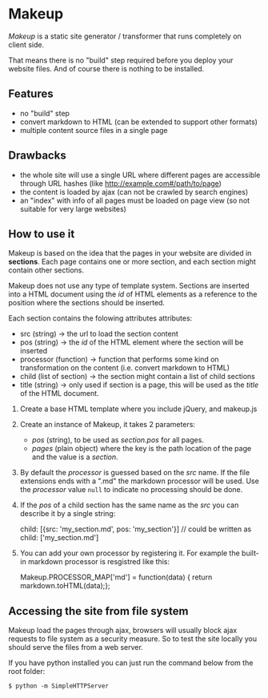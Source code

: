 Makeup
===========

_Makeup_ is a static site generator / transformer that runs completely on client side.

That means there is no "build" step required before you deploy your
website files. And of course there is nothing to be installed.


Features
-----------

* no "build" step
* convert markdown to HTML (can be extended to support other formats)
* multiple content source files in a single page


Drawbacks
------------

* the whole site will use a single URL where different pages are accessible
  through URL hashes (like http://example.com#/path/to/page)
* the content is loaded by ajax (can not be crawled by search engines)
* an "index" with info of all pages must be loaded on page view
  (so not suitable for very large websites)


How to use it
---------------

Makeup is based on the idea that the pages in your website are divided in
**sections**. Each page contains one or more section, and each section
might contain other sections.

Makeup does not use any type of template system. Sections are inserted
into a HTML document using the _id_ of HTML elements as a reference to
the position where the sections should be inserted.

Each section contains the folowing attributes attributes:

* src (string) -> the url to load the section content
* pos (string) -> the _id_ of the HTML element where the section will be inserted
* processor (function) -> function that performs some kind on transformation
                          on the content (i.e. convert markdown to HTML)
* child (list of section) -> the section might contain a list of child sections
* title (string) -> only used if section is a page, this will be used as the
                    _title_ of the HTML document.


1) Create a base HTML template where you include jQuery, and makeup.js

2) Create an instance of Makeup, it takes 2 parameters:
   * _pos_ (string), to be used as _section.pos_ for all pages.
   * _pages_ (plain object) where the key is the path location of the page
     and the value is a _section_.


3) By default the _processor_ is guessed based on the _src_ name.
   If the file extensions ends with a ".md" the markdown processor will be used.
   Use the _processor_ value `null` to indicate no processing should be done.

4) If the _pos_ of a child section has the same name as the _src_ you can
   describe it by a single string:

    child: [{src: 'my_section.md', pos: 'my_section'}]
    // could be written as
    child: ['my_section.md']


5) You can add your own processor by registering it. For example the built-in
   markdown processor is resgistred like this:

   Makeup.PROCESSOR_MAP['md'] = function(data) { return markdown.toHTML(data);};



Accessing the site from file system
------------------------------------

Makeup load the pages through ajax, browsers will usually block
ajax requests to file system as a security measure.
So to test the site locally you should serve the files from
a web server.

If you have python installed you can just run the command below from
the root folder:

    $ python -m SimpleHTTPServer

